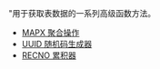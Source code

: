 "用于获取表数据的一系列高级函数方法。

* [MAPX 聚合操作](MAPX聚合操作.md)
* [UUID 随机码生成器](UUID随机码生成器.md)
* [RECNO 累积器](RECNO累积器.md)